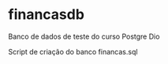 # financasdb
Banco de dados de teste do curso Postgre Dio 

 Script de criação do banco financas.sql 
